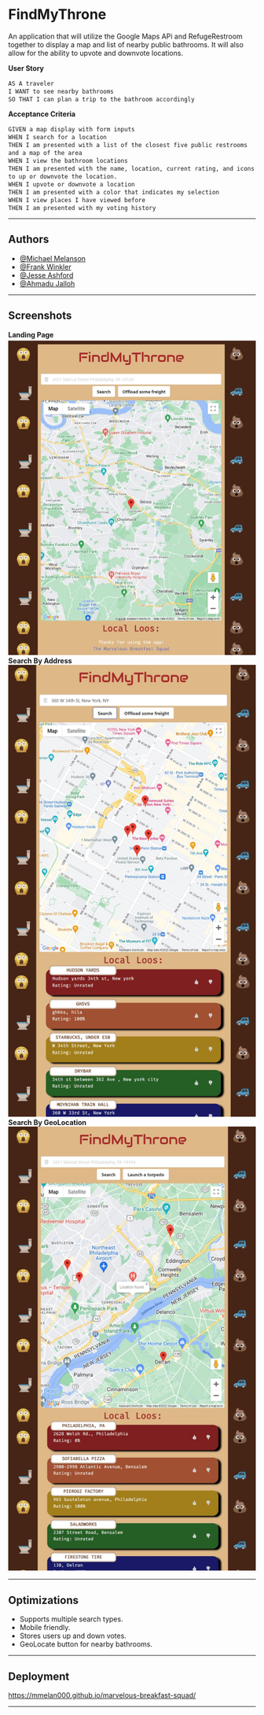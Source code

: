 # FindMyThrone

An application that will utilize the Google Maps APi and RefugeRestroom together to display a map and list of nearby public bathrooms. It will also allow for the ability to upvote and downvote locations.

**User Story**
```
AS A traveler
I WANT to see nearby bathrooms
SO THAT I can plan a trip to the bathroom accordingly
```

**Acceptance Criteria**
```
GIVEN a map display with form inputs
WHEN I search for a location
THEN I am presented with a list of the closest five public restrooms and a map of the area
WHEN I view the bathroom locations
THEN I am presented with the name, location, current rating, and icons to up or downvote the location.
WHEN I upvote or downvote a location
THEN I am presented with a color that indicates my selection
WHEN I view places I have viewed before
THEN I am presented with my voting history
```

---

## Authors

- [@Michael Melanson](https://github.com/mmelan000)
- [@Frank Winkler](https://github.com/FWinkler3)
- [@Jesse Ashford](https://github.com/Jesse115)
- [@Ahmadu Jalloh](https://github.com/Ajalloh1)

---

## Screenshots

**Landing Page**
![App Screenshot](./assets/images/appSS1.jpg)
**Search By Address**
![App Screenshot](./assets/images/appSS2.jpg)
**Search By GeoLocation**
![App Screenshot](./assets/images/appSS3.jpg)

---

## Optimizations

- Supports multiple search types.
- Mobile friendly.
- Stores users up and down votes.
- GeoLocate button for nearby bathrooms.

---

## Deployment

https://mmelan000.github.io/marvelous-breakfast-squad/

---
